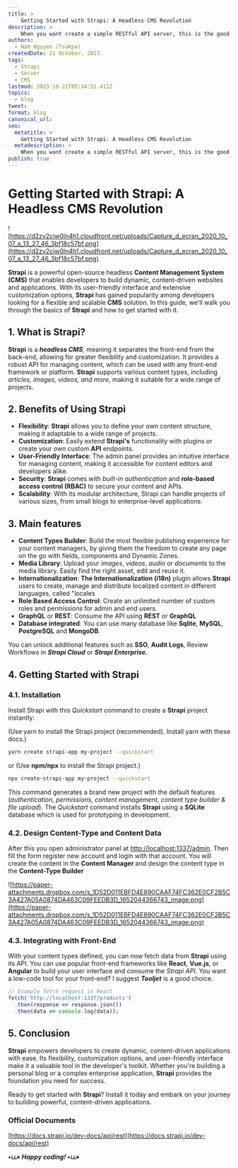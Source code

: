 ```yaml
---
title: >
    Getting Started with Strapi: A Headless CMS Revolution
description: >
    When you want create a simple RESTful API server, this is the good choice for that solution.
authors:
  - Nam Nguyen (TsuKpa)
createdDate: 21 October, 2023
tags:
  - Strapi
  - Server
  - CMS
lastmod: 2023-10-21T05:34:51.411Z
topics:
  - blog
tweet:
format: blog
canonical_url:
seo:
  metatitle: >
    Getting Started with Strapi: A Headless CMS Revolution
  metadescription: >
    When you want create a simple RESTful API server, this is the good choice for that solution.
publish: true
---
```


# Getting Started with Strapi: A Headless CMS Revolution

![https://d2zv2ciw0ln4h1.cloudfront.net/uploads/Capture_d_ecran_2020_10_07_a_13_27_46_3bf18c57bf.png](https://d2zv2ciw0ln4h1.cloudfront.net/uploads/Capture_d_ecran_2020_10_07_a_13_27_46_3bf18c57bf.png)

**Strapi** is a powerful open-source headless **Content Management System (CMS)** that enables developers to build dynamic, content-driven websites and applications. With its user-friendly interface and extensive customization options, **Strapi** has gained popularity among developers looking for a flexible and scalable **CMS** solution. In this guide, we'll walk you through the basics of **Strapi** and how to get started with it.

## 1. What is Strapi?

**Strapi** is a ***headless CMS***, meaning it separates the front-end from the back-end, allowing for greater flexibility and customization. It provides a robust API for managing content, which can be used with any front-end framework or platform. **Strapi** supports various content types, including *articles, images, videos, and more*, making it suitable for a wide range of projects.

## 2. Benefits of Using Strapi

- **Flexibility**: **Strapi** allows you to define your own content structure, making it adaptable to a wide range of projects.
- **Customization**: Easily extend **Strapi's** functionality with plugins or create your own custom **API** endpoints.
- **User-Friendly Interface**: The admin panel provides an intuitive interface for managing content, making it accessible for content editors and developers alike.
- **Security**: **Strapi** comes with *built-in authentication* and **role-based access control (RBAC)** to secure your content and APIs.
- **Scalability**: With its modular architecture, Strapi can handle projects of various sizes, from small blogs to enterprise-level applications.

## 3. Main features

- **Content Types Builder**: Build the most flexible publishing experience for your content managers, by giving them the freedom to create any page on the go with fields, components and Dynamic Zones.
- **Media Library**: Upload your *images*, *videos*, *audio* or *documents* to the media library. Easily find the right asset, edit and reuse it.
- **Internationalization**: **The Internationalization (i18n)** plugin allows **Strapi** users to create, manage and distribute localized content in different languages, called "locales
- **Role Based Access Control**: Create an unlimited number of custom roles and permissions for admin and end users.
- **GraphQL** or **REST**: Consume the API using **REST** or **GraphQL**
- **Database integrated**: You can use many database like **Sqlite**, **MySQL**, **PostgreSQL** and **MongoDB**.

You can unlock additional features such as **SSO**, **Audit Logs**, Review Workflows in ***Strapi Cloud*** or ***Strapi Enterprise.***

## 4. Getting Started with Strapi

### 4.1. Installation

Install Strapi with this *Quickstart* command to create a **Strapi** project instantly:

(Use yarn to install the Strapi project (recommended). Install yarn with these docs.)

```bash
yarn create strapi-app my-project --quickstart
```

or (Use **npm/npx** to install the Strapi project.)

```bash
npx create-strapi-app my-project --quickstart
```

This command generates a brand new project with the default features (*authentication, permissions, content management, content type builder & file upload*). The *Quickstart* command installs **Strapi** using a **SQLite** database which is used for prototyping in development.

### 4.2. Design Content-Type and Content Data

After this you open administrator panel at [http://localhost:1337/admin](http://localhost:1337/admin). Then fill the form register new account and login with that account. You will create the content in the **Content Manager** and design the content type in the **Content-Type Builder**

![https://paper-attachments.dropbox.com/s_1D52D011EBFD4E890CAAF74FC362E0CF2B5C3A427A05A0874DA463C09FEEDB3D_1652044366743_image.png](https://paper-attachments.dropbox.com/s_1D52D011EBFD4E890CAAF74FC362E0CF2B5C3A427A05A0874DA463C09FEEDB3D_1652044366743_image.png)

### 4.3. Integrating with Front-End

With your content types defined, you can now fetch data from **Strapi** using its API. You can use popular front-end frameworks like **React**, **Vue.js**, or **Angular** to build your user interface and consume the *Strapi API*. You want a low-code tool for your front-end? I suggest ***Tooljet*** is a good choice.

```js
// Example fetch request in React
fetch('http://localhost:1337/products')
  .then(response => response.json())
  .then(data => console.log(data));
```

## 5. Conclusion

**Strapi** empowers developers to create dynamic, content-driven applications with ease. Its flexibility, customization options, and user-friendly interface make it a valuable tool in the developer's toolkit. Whether you're building a personal blog or a complex enterprise application, **Strapi** provides the foundation you need for success.

Ready to get started with **Strapi**? Install it today and embark on your journey to building powerful, content-driven applications.

### Official Documents

[https://docs.strapi.io/dev-docs/api/rest](https://docs.strapi.io/dev-docs/api/rest)

***•⩊• Happy coding! •⩊•***
